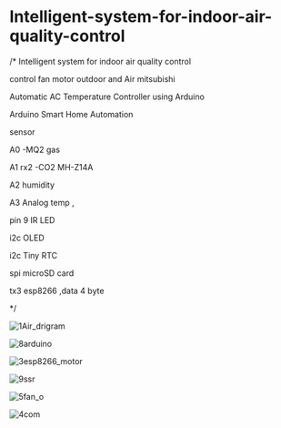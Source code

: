 # Intelligent-system-for-indoor-air-quality-control
/*
 Intelligent system for indoor air quality control
 
 control fan motor outdoor and Air mitsubishi
 
 Automatic AC Temperature Controller using Arduino
 
 Arduino Smart Home Automation
 
 sensor  
 
 A0     -MQ2 gas
 
 A1     rx2 -CO2 MH-Z14A
 
 A2     humidity
 
 A3     Analog temp ,
 
 pin 9  IR LED
 
 i2c    OLED
 
 i2c    Tiny RTC
 
 spi    microSD card
 
 tx3    esp8266 ,data 4 byte
 
*/

![1Air_drigram](https://user-images.githubusercontent.com/9403558/79170904-eb4a8380-7e1a-11ea-91ee-aa5abab547d9.jpg)

![8arduino](https://user-images.githubusercontent.com/9403558/79171935-82b0d600-7e1d-11ea-9b5f-b6b7acf4717e.jpg)

![3esp8266_motor](https://user-images.githubusercontent.com/9403558/79171002-2b116b00-7e1b-11ea-8ada-a521adbbb0b8.jpg)

![9ssr](https://user-images.githubusercontent.com/9403558/79172026-c73c7180-7e1d-11ea-8369-c8183cf4c482.jpg)

![5fan_o](https://user-images.githubusercontent.com/9403558/79172011-b5f36500-7e1d-11ea-800d-3485c2bb81b7.jpg)

![4com](https://user-images.githubusercontent.com/9403558/79171515-69f3f080-7e1c-11ea-8f03-b4ef04a352e4.jpg)
